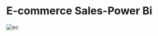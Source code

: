 # E-commerce Sales-Power Bi
![ec](https://github.com/aditya11phatak/E-commerce-Sales-Power-Bi/assets/168259017/88ede39b-7c35-4230-961d-dadb0916adbe)
